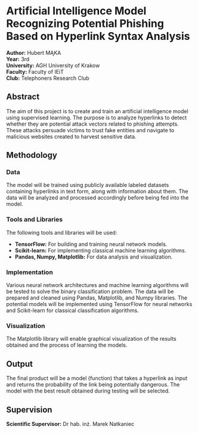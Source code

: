 # Artificial Intelligence Model Recognizing Potential Phishing Based on Hyperlink Syntax Analysis

**Author:** Hubert MĄKA  
**Year:** 3rd  
**University:** AGH University of Krakow  
**Faculty:** Faculty of IEiT  
**Club:** Telephoners Research Club  

## Abstract

The aim of this project is to create and train an artificial intelligence model using supervised learning. The purpose is to analyze hyperlinks to detect whether they are potential attack vectors related to phishing attempts. These attacks persuade victims to trust fake entities and navigate to malicious websites created to harvest sensitive data.

## Methodology

### Data

The model will be trained using publicly available labeled datasets containing hyperlinks in text form, along with information about them. The data will be analyzed and processed accordingly before being fed into the model.

### Tools and Libraries

The following tools and libraries will be used:

- **TensorFlow:** For building and training neural network models.
- **Scikit-learn:** For implementing classical machine learning algorithms.
- **Pandas, Numpy, Matplotlib:** For data analysis and visualization.

### Implementation

Various neural network architectures and machine learning algorithms will be tested to solve the binary classification problem. The data will be prepared and cleaned using Pandas, Matplotlib, and Numpy libraries. The potential models will be implemented using TensorFlow for neural networks and Scikit-learn for classical classification algorithms.

### Visualization

The Matplotlib library will enable graphical visualization of the results obtained and the process of learning the models.

## Output

The final product will be a model (function) that takes a hyperlink as input and returns the probability of the link being potentially dangerous. The model with the best result obtained during testing will be selected.

## Supervision

**Scientific Supervisor:** Dr hab. inż. Marek Natkaniec
